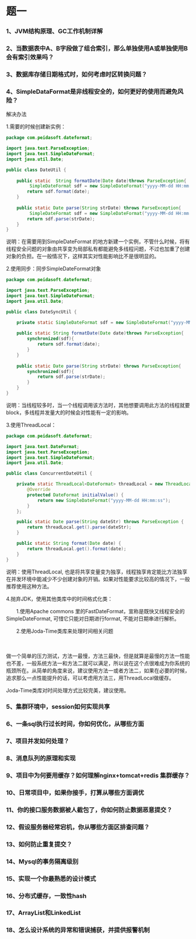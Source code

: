 # 题一

### 1、JVM结构原理、GC工作机制详解

### 2、当数据表中A、B字段做了组合索引，那么单独使用A或单独使用B会有索引效果吗？

### 3、数据库存储日期格式时，如何考虑时区转换问题？

### 4、SimpleDataFormat是非线程安全的，如何更好的使用而避免风险？

 解决办法 

 1.需要的时候创建新实例： 

```java
package com.peidasoft.dateformat;

import java.text.ParseException;
import java.text.SimpleDateFormat;
import java.util.Date;

public class DateUtil {
    
    public static  String formatDate(Date date)throws ParseException{
         SimpleDateFormat sdf = new SimpleDateFormat("yyyy-MM-dd HH:mm:ss");
        return sdf.format(date);
    }
    
    public static Date parse(String strDate) throws ParseException{
         SimpleDateFormat sdf = new SimpleDateFormat("yyyy-MM-dd HH:mm:ss");
        return sdf.parse(strDate);
    }
}
```

 说明：在需要用到SimpleDateFormat 的地方新建一个实例，不管什么时候，将有线程安全问题的对象由共享变为局部私有都能避免多线程问题，不过也加重了创建对象的负担。在一般情况下，这样其实对性能影响比不是很明显的。 

 2.使用同步：同步SimpleDateFormat对象 

```java
package com.peidasoft.dateformat;

import java.text.ParseException;
import java.text.SimpleDateFormat;
import java.util.Date;

public class DateSyncUtil {

    private static SimpleDateFormat sdf = new SimpleDateFormat("yyyy-MM-dd HH:mm:ss");
      
    public static String formatDate(Date date)throws ParseException{
        synchronized(sdf){
            return sdf.format(date);
        }  
    }
    
    public static Date parse(String strDate) throws ParseException{
        synchronized(sdf){
            return sdf.parse(strDate);
        }
    } 
}
```

 说明：当线程较多时，当一个线程调用该方法时，其他想要调用此方法的线程就要block，多线程并发量大的时候会对性能有一定的影响。 

 3.使用ThreadLocal：　 

```java
package com.peidasoft.dateformat;

import java.text.DateFormat;
import java.text.ParseException;
import java.text.SimpleDateFormat;
import java.util.Date;

public class ConcurrentDateUtil {

    private static ThreadLocal<DateFormat> threadLocal = new ThreadLocal<DateFormat>() {
        @Override
        protected DateFormat initialValue() {
            return new SimpleDateFormat("yyyy-MM-dd HH:mm:ss");
        }
    };

    public static Date parse(String dateStr) throws ParseException {
        return threadLocal.get().parse(dateStr);
    }

    public static String format(Date date) {
        return threadLocal.get().format(date);
    }
}
```

说明：使用ThreadLocal, 也是将共享变量变为独享，线程独享肯定能比方法独享在并发环境中能减少不少创建对象的开销。如果对性能要求比较高的情况下，一般推荐使用这种方法。

4.抛弃JDK，使用其他类库中的时间格式化类：

　　1.使用Apache commons 里的FastDateFormat，宣称是既快又线程安全的SimpleDateFormat, 可惜它只能对日期进行format, 不能对日期串进行解析。

　　2.使用Joda-Time类库来处理时间相关问题

 　

做一个简单的压力测试，方法一最慢，方法三最快，但是就算是最慢的方法一性能也不差，一般系统方法一和方法二就可以满足，所以说在这个点很难成为你系统的瓶颈所在。从简单的角度来说，建议使用方法一或者方法二，如果在必要的时候，追求那么一点性能提升的话，可以考虑用方法三，用ThreadLocal做缓存。

Joda-Time类库对时间处理方式比较完美，建议使用。

### 5、集群环境中，session如何实现共享

### 6、一条sql执行过长时间，你如何优化，从哪些方面

### 7、项目并发如何处理？

### 8、消息队列的原理和实现

### 9、项目中为何要用缓存？如何理解nginx+tomcat+redis 集群缓存？

### 10、日常项目中，如果你接手，打算从哪些方面调优

### 11、你的接口服务数据被人截包了，你如何防止数据恶意提交？

### 12、假设服务器经常宕机，你从哪些方面区排查问题？

### 13、如何防止重复提交？

### 14、Mysql的事务隔离级别

### 15、实现一个你最熟悉的设计模式

### 16、分布式缓存，一致性hash

### 17、ArrayList和LinkedList

### 18、怎么设计系统的异常和错误捕获，并提供报警机制

